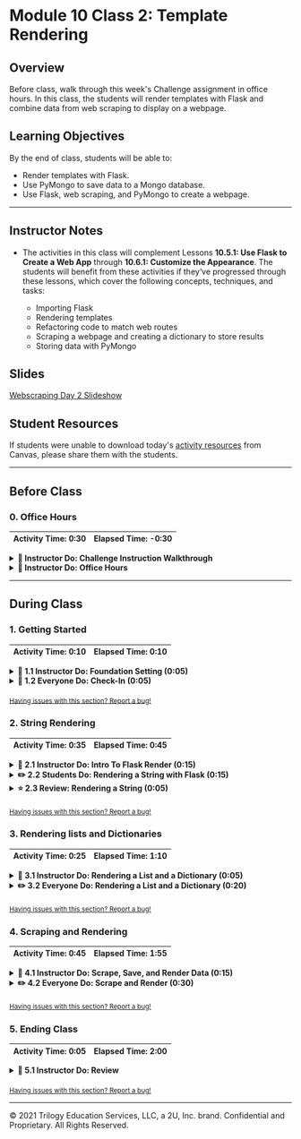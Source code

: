 # Module 10 Class 2: Template Rendering

## Overview

Before class, walk through this week's Challenge assignment in office hours. In this class, the students will render templates with Flask and combine data from web scraping to display on a webpage.

## Learning Objectives

By the end of class, students will be able to:

* Render templates with Flask.
* Use PyMongo to save data to a Mongo database.
* Use Flask, web scraping, and PyMongo to create a webpage.

- - -

## Instructor Notes

* The activities in this class will complement Lessons **10.5.1: Use Flask to Create a Web App** through **10.6.1: Customize the Appearance**.  The students will benefit from these activities if they‘ve progressed through these lessons, which cover the following concepts, techniques, and tasks:

  * Importing Flask
  * Rendering templates
  * Refactoring code to match web routes
  * Scraping a webpage and creating a dictionary to store results
  * Storing data with PyMongo

## Slides

[Webscraping Day 2 Slideshow](https://docs.google.com/presentation/d/11rrb3wXF6AFwQA4vm9e7wFuCef4QUR4Dgd3eWax3Mw4/edit#slide=id.gab17893448_0_2766)

## Student Resources

If students were unable to download today's [activity resources](https://2u-data-curriculum-team.s3.amazonaws.com/data-viz-online-lesson-plans/10-Lessons/10-2-Student_Resources.zip) from Canvas, please share them with the students.

- - -

## Before Class

### 0. Office Hours

| Activity Time: 0:30       |  Elapsed Time:     -0:30  |
|---------------------------|---------------------------|

<details>
  <summary><strong>📣 Instructor Do: Challenge Instruction Walkthrough</strong></summary>

Let the students know that you’ll walk through the Challenge requirements and rubric during the first few minutes of Office Hours, while also providing helpful tips to ensure they know exactly what they need in order to be successful.

Open the Challenge in Canvas and go through the high-level instructions and requirements with your class. Be sure to check for understanding.

Open the Rubric in Canvas, go through the Mastery column with the class, and show how it maps back to the requirements for each deliverable. Be sure to check for understanding.

Review the following tips to ensure clarity on the Challenge:

For **Deliverable 1: Scrape Full-Resolution Mars Hemisphere Images and Titles**, navigate to the [Mars Hemisphere](https://astrogeology.usgs.gov/search/results?q=hemisphere+enhanced&k1=target&v1=Mars) website to show the students what they will be scraping. Then, open up the [Mission to Mars starter code](../../../01-Assignments/10-Mission-to-Mars/Resources/Mission_to_Mars_Challenge_starter_code.ipynb) and show the students the commented steps they will be adding code to complete the Challenge.

For **Deliverable 2: Updates the Web App with Mars Hemisphere Images and Titles**, they will use their knowledge of Python and HTML to update a Mongo database and display the contents on a webpage containing the information collected in Deliverable 1 as well as the full-resolution image and title for each hemisphere image.

Open and run the [Module 10 app.py](../../../01-Assignments/10-Mission-to-Mars) and run it in your terminal. Then, navigate to `12.7` to demonstrate what students will be creating.

For **Deliverable 3: Add Bootstrap 3 Components**, the learners will update the web app to make it mobile responsive and add two additional Bootstrap 3 components to make it stand out.

Using the webpage from Deliverable 2, show how it is also mobile responsive by using the DevTools.

  * Click on the Toggle Device Toolbar icon to open the UI that enables you to simulate responsiveness.

  * Choose a device to test your webpage.

Explain to students that they will then choose two other Bootstrap 3 components from this [list](https://getbootstrap.com/docs/3.3/css/).

Encourage your class to begin the Challenge as soon as possible, if they haven’t already, and to use the Learning Assistants channel and the remainder of Office Hours with their instructional team for help as they progress through their work. If they feel like they need context to understand documentation or instructions throughout the week, this is where they can get it.

Open the floor to discussion and be sure to answer any questions they may have about the Challenge requirements before moving on to other areas of interest.

</details>

<details>
  <summary><strong>📣  Instructor Do: Office Hours</strong></summary>

For the remaining time, remind the students that this is their time to ask questions and get assistance from their instructional staff as they’re learning new concepts and working on the Challenge assignment.

Expect that students may ask for assistance with the following:

* Challenge assignment
* Further review on a particular subject
* Debugging assistance
* Help with computer issues
* Guidance with a particular tool

</details>


- - -

## During Class

### 1. Getting Started

| Activity Time:       0:10 |  Elapsed Time:      0:10  |
|---------------------------|---------------------------|

<details>
  <summary><strong>📣 1.1 Instructor Do: Foundation Setting (0:05)</strong></summary>

* Welcome students to class.

* Direct students to post individual questions in the Zoom chat to be addressed by you and your TAs at the end of class.

* Open the slideshow and use slides 1-8 to walk through the foundation setting with your class.

* **This Week - Web Scraping:** Talk through the key skills that students will learn this week, and let them know that they are continuing to build on their data analyst skills.

* **Today's Objectives:** Now, outline the concepts covered in today's lesson. Remind students that they can find the relevant activity files in the “Getting Ready for Class” page in their course content.

</details>

<details>
  <summary><strong>🎉 1.2 Everyone Do: Check-In (0:05)</strong></summary>

* Ask the class the following questions and call on students for the answers:

    * **Q:** How are you feeling about your progress so far?

    * **A:** We are adding to our Python skill set. It's important to look back and see what we’ve accomplished, and acknowledge that it's a lot! It’s also okay to feel overwhelmed as long as you don’t give up. The more you practice, the more comfortable you'll be coding.

    * **Q:** How comfortable do you feel with this topic?

    * **A:** Let's do "fist to five" together. If you are not feeling confident, hold up a fist (0). If you feel very confident, hold up an open hand (5).

</details>

<sub>[Having issues with this section? Report a bug!](https://bit.ly/36sGO7d)</sub>

### 2. String Rendering

| Activity Time:       0:35 |  Elapsed Time:      0:45  |
|---------------------------|---------------------------|

<details>
  <summary><strong>📣 2.1 Instructor Do: Intro To Flask Render (0:15)</strong></summary>

* You can use slides 9-12 to accompany this activity.

* This demonstration introduces the basics of rendering a template with Flask.

* To begin, navigate to the [solved](Activities/01-Ins_Render_String/Solved) directory and run `python app.py`, then visit `http://127.0.0.1:5000/` in your browser.

* Next, open [app.py](Activities/01-Ins_Render_String/Solved/app.py) and change the value of the `text` argument inside `render_template`.

  * Restart the application to show that the text rendered on the page has changed.

  * Emphasize that we did _not_ change the HTML.

* Explain that using **templates** allows us to dynamically configure what is displayed in a "preconfigured" (i.e., templated) webpage.

  * Point out that the value of `text` is determined dynamically: we could set it equal to the result of a function call or _database query_, for example, and generate webpages that reflect the result of the query or function call.

* Remind students that a major impetus for the use of templates is that it allows us to keep our webpage markup separate from our server logic.

  * Explain that Flask expects templates to be stored in a top-level directory called `templates`.

```python
/app.py
/templates
    /index.html
```

* Begin by opening `templates/index.html`.

* Point out the line containing `{{ text }}`.

  * Explain that the double brackets mark a place where we can "plug in" a variable value for `text`.

**Example `index.html`**

```html
<body>
  <div>
    <!-- Render our data -->
    <h1>{{ text }}</h1>
  </div>
</body>
```

* Remind students that we can change what is displayed in `{{ text }}` by updating the code on our server.

* Open `app.py` and emphasize the following.

  * We must either import `render_template` from `flask` or refer to it as `flask.render_template`.

  * We call `render_template` with _only_ the filename of the template we want to render. This is possible because we've adhered to the convention of placing our templates in the `templates` directory.

  * We pass the string `"Serving up cool text from the Flask server!"` as a _keyword argument_ to `render_template`. Point out that the keyword, `text`, corresponds to the value we placed in double brackets in `index.html`. This is how the server knows what data to use to "fill out" the template.

* Make sure to point where this file lives and where it looks for files to render.

**Example `app.py`**

```python
# Dependencies
from flask import Flask, render_template

# Create Flask app
app = Flask(__name)


# Create a route that renders the index.html template and takes in the static string "hurricanes are a comin".
@app.route("/")
def echo():
    return render_template("index.html", text="Serving up cool text from the Flask server!!")
```

* Take a moment to demonstrate the application again, then address any remaining questions before moving on.

</details>

<details>
  <summary><strong>✏️ 2.2 Students Do: Rendering a String with Flask (0:15)</strong></summary>

* Next, proceed with the student exercise. In this exercise, the students will use Flask to render a welcome message on their page.

* Navigate to the [solved](Activities/02-Stu_Render_String/Solved) directory and run `python app.py`, then visit `http://127.0.0.1:5000/` in your browser to display what students will be creating.

![Flask string rendered webpage](Images/2-flask_string_render.png)

* Make sure the students can download and open the [instructions](Activities/02-Stu_Render_String/README.md), the [starter code](Activities/02-Stu_Render_String/Unsolved/app.py), and [templates](Activities/02-Stu_Render_String/Unsolved/templates/) from the AWS link.

* Go over the instructions with the students and answer any questions before breaking the students out in groups.

* Divide students into groups of 3 to 5. They should work on the solution by themselves but can reach out to others in their group for help.

* Let students know that they may be asked to share and walk through their work at the end of the activity.

</details>

<details>
  <summary><strong>⭐ 2.3 Review: Rendering a String (0:05)</strong></summary>

* Once time is up, ask for volunteers to walk through their solution. Remind them that it is perfectly alright if they didn't finish the activity.

* To encourage participation, you can open the [starter code](Activities/02-Stu_Render_String/Unsolved/app.py) and ask the students to create the Flask application.

* If there are no volunteers, open [app.py](Activities/02-Stu_Render_String/Solved/app.py) and go through the code, explaining the following:

  * Import libraries and set up the Flask app.

  * A name and hobby variable are declared then used later in the templates.

  * One route is set to the `/` URL. This will return the `index.html` template as well as the name and hobby variables used on the webpage.

  * A second route is set to the `/bonus` URL. This will return the `bonus.html` template along with the same variables as the other route.

* Next, open the [index.html](Activities/02-Stu_Render_String/Solved/templates/index.html) file and [bonus.html](Activities/02-Stu_Render_String/Solved/templates/bonus.html) file in an editor, explaining:

  * The variables are placed inside curly brackets and passed from the Flask app.

  * A link to the route `bonus`, which will hit the route on the back end to render the `bonus.html` template.

  * A similar approach is taken on the `bonus.html` page, but this time a link is added to route back to `/`.

* Answer any questions before moving on.

</details>

<sub>[Having issues with this section? Report a bug!](https://bit.ly/39DQwFD)</sub>

### 3. Rendering lists and Dictionaries

| Activity Time:       0:25 |  Elapsed Time:      1:10  |
|---------------------------|---------------------------|

<details>
  <summary><strong>📣 3.1 Instructor Do: Rendering a List and a Dictionary (0:05)</strong></summary>

* You can use slides 14-15 to accompany this activity.

* In your terminal, change into the [Solved](Activities/03-Ins_Render_List_and_Dictionary/Solved) directory and run `python app.py`.

* Explain to them that the setup is the same as rendering a string, but we will be manipulating a list instead of a simple string value. We are working our way up to rendering data from a Mongo database, and this will give you more practice with the basics.

* The main difference in this activity is that we will be looping through the elements of a list. Open `app.py` to show that a list can be passed and returned to a template.

```python
def index():
    team_list = ["Jumpers", "Dunkers", "Dribblers", "Passers"]
    return render_template("index.html", list=team_list)
```

* Next, open the `index.html` and explain that a new syntax will allow a `for` loop to go through the list on the front end. This `for` loop will go through the list passed in the back end and create a new `<li>` for each name in the list.

```python
{% for name in list %}
  <li>{{ name }}</li>
{% endfor %}
```

* Emphasize that for code we are going to render on the page, we use the syntax: `{{ this will be displayed }}`.

  * In particular, emphasize the double brackets, `{{...}}`.

* For code, such as a loop, we use `{% this will not be displayed %}`

  * In particular, emphasize the "percent brackets", `{%...%}`.

  * Explain that "percent brackets" are used to implement logic within our templates.

  * Explain that to end a `for` loop, `{% endfor %}` must be added at the end. Everything in between the percent brackets will be added to the webpage with each iteration of the loop.

* Identify the loop versus the `name` argument that will be rendered.

* Next, comment out the code for lists, uncomment the code for dictionaries, and restart the server.

* Explain that we access the dictionary values by using dot notation.

**Example `app.py`**

```python
def index():
    player_dictionary = {"player_1": "Jessica",
                         "player_2": "Mark"}
    return render_template("index.html", dict=player_dictionary)
```

**Example `index.html`**

```html
<ul style="list-style: none;">
    <li>{{ dict.player_1 }}</li>
    <li>{{ dict.player_2 }}</li>
</ul>
```

* Check to ensure that students understand how we are accessing our data.

  * Point out the "formula" for retrieving data via dot notation: `<dict_name>.<key>`.

* Answer any questions before moving on to the student activity.

</details>

<details>
  <summary><strong>✏️ 3.2 Everyone Do: Rendering a List and a Dictionary (0:20)</strong></summary>

* First, demo what the students should be creating by running [04-Evr_Render_List_and_Dict/app.py](Activities/04-Evr_Render_List_and_Dict/Solved/app.py) and going to local host on your browser.

* Make sure the students can download and open the [instructions](Activities/04-Evr_Render_List_and_Dict/README.md), [starter code](Activities/04-Evr_Render_List_and_Dict/Unsolved/app.py), and [templates](Activities/04-Evr_Render_List_and_Dict/Solved/templates) files from the AWS link.

* Go over the instructions with the students, then let the students work on their solution for 5 to 7 minutes.

* When time is up, open up the [starter code](Activities/04-Evr_Render_List_and_Dict/Unsolved/app.py) and ask for volunteers to create the Flask app.

* If there are no volunteers, open up [04-Evr_Render_List_and_Dict/app.py](Activities/04-Evr_Render_List_and_Dict/Solved/app.py) and go through the code, explaining as you go:

  * Create and set up a Flask instance.

  ```python
  # create instance of Flask app
  app = Flask(__name__)
  ```

  * Next, create a list of dictionaries passed to the route.

  ```python
  # List of dictionaries
  dogs = [{"name": "Fido", "type": "Lab"},
          {"name": "Rex", "type": "Collie"},
          {"name": "Suzzy", "type": "Terrier"},
          {"name": "Tomato", "type": "Retriever"}]
  ```

  * Create a route that will return an `index.html` and a list of dictionaries.

  ```python
  # create route that renders index.html template
  @app.route("/")
  def index():

      return render_template("index.html", dogs=dogs)
  ```

* After the Flask app has been created, open the [index.html template](Activities/04-Evr_Render_List_and_Dict/Unsolved/templates/index.html) and ask for volunteers to create the template for rendering the list of dictionaries.

* If there are no volunteers, open up [04-Evr_Render_List_and_Dict/index.html](Activities/04-Evr_Render_List_and_Dict/Solved/templates/index.html) and go through the code, explaining as you go:

  * Set up a `for` loop with the percent bracket notation.

  * Looping through a list of dictionaries is the same as any other list. Combine the dot notation to access a dictionary with the `for` loop to display both the name and the type.

  ```html
    {% for dog in dogs %}
      <li style="color:blue">{{ dog.name }} who is a {{ dog.type }}</li>
    {% endfor %}
  ```

  * Finally, inline CSS is used here. Note that using a separate CSS file will also work as long as it's referenced correctly.

* Send out the [rendering list and dictionary solution](Activities/04-Evr_Render_List_and_Dict/Solved/) for students to review later.

* Answer any questions before moving on to the next activity.

</details>

<sub>[Having issues with this section? Report a bug!](https://bit.ly/3cvEjVr)</sub>

### 4. Scraping and Rendering

| Activity Time:       0:45 |  Elapsed Time:      1:55  |
|---------------------------|---------------------------|

<details>
  <summary><strong>📣 4.1 Instructor Do: Scrape, Save, and Render Data (0:15)</strong></summary>

* You can use slides 17-18 to accompany this activity.

* This is the culminating activity where they will scrape a URL, insert the data into Mongo, query it on the server, and render the query results on the page.

* **Note:** Make sure that PyMongo is installed with `pip install Flask-PyMongo`.

* Switch to the [solved directory](Activities/05-Ins_Scrape_And_Render/Solved) and run `python app.py`.

* Open up `http://localhost:5000/` and click the Find Awesome Deals button.

* This button calls our `scrape_craigslist.py` file, which does just that: Scrape Craigslist and save the results to a Mongo database.

* After you scrape, your path will say `/scrape`. Click Back to go back to the index route to see the data that was scraped.

* Open [app.py](Activities/05-Ins_Scrape_And_Render/Solved/app.py) and go through the code, explaining:

  * There is a new library being used, called `flask_pymongo`. Documentation can be found at <https://flask-pymongo.readthedocs.io/en/latest/>. As defined by the docs, _Flask-PyMongo bridges Flask and PyMongo, so that you can use Flask’s normal mechanisms to configure and connect to MongoDB._

  * There are similarities here to previous examples but also a few key differences that you should review.

  * The `update_one` method takes three arguments. The first, `{}`, indicates that the first matching record will be updated. In the second, `{"$set": listings_data}`, the `"$set"` operator is used to replace values in indicated fields. The `listings_data` are the values that will replace existing values, if any. The third argument, `upsert=True`, means that a document will be updated if one exists. Otherwise, it will be inserted into the database.

  ```python
  from flask import Flask, render_template, redirect
  from flask_pymongo import PyMongo

  app = Flask(__name__)

  # Use flask_pymongo to set up mongo connection
  app.config["MONGO_URI"] = "mongodb://localhost:27017/app"
  mongo = PyMongo(app)

  # Or set inline
  # mongo = PyMongo(app, uri="mongodb://localhost:27017/app")

  @app.route('/')
  def index():
      # find one document from our mongo db and return it.
      listings = mongo.db.listings.find_one()
      # pass that listing to render_template
      return render_template("index.html", listings=listings)

  # set our path to /scrape
  @app.route("/scrape")
  def scraper():
      # create a listings database
      listings = mongo.db.listings
      # call the scrape function in our scrape_craigslist file. This will scrape and save to mongo.
      listings_data = scrape_craigslist.scrape()
      # update our listings with the data that is being scraped.
      listings.update_one(
          {},
          {"$set": listings_data},
          upsert=True
      )
      # return a message to our page so we know it was successful.
      return redirect("/", code=302)
  ```

* Next, open [scrape_craigslist.py](Activities/05-Ins_Scrape_And_Render/Solved/scrape_craigslist.py) and go through the code, explaining:

  * Import dependencies that allow for web scraping.

  * The `init_browser` function initializes the webdriver to use Chrome.

  ```python
  def init_browser():
      executable_path = {'executable_path': ChromeDriverManager().install()}
      return Browser("chrome", **executable_path, headless=False)
  ```

  * The scraped function retrieves the HTML page then parses with Beautiful Soup.

  ```python
  def scrape():
      browser = init_browser()
      listings = {}

      url = "https://raleigh.craigslist.org/search/hhh?max_price=1500&availabilityMode=0"
      browser.visit(url)

      html = browser.html
      soup = BeautifulSoup(html, "html.parser")
  ```

  * The scrape function will retrieve a headline, price, and neighborhood data from the Beautiful Soup object.

  ```python
    # Build our dictionary for headline, price and neighborhood from our scraped data.
    listings["headline"] = soup.find("a", class_="result-title").get_text()
    listings["price"] = soup.find("span", class_="result-price").get_text()
    listings["hood"] = soup.find("span", class_="result-hood").get_text()
  ```

  * Finally, this object will be stored in a dictionary.

  ```python
  # Return our dictionary
  return listings
  ```

* Take a moment to emphasize how we add keys to dictionaries, as we do with `listings` towards the end of `scrape`.

</details>

<details>
  <summary><strong>✏️ 4.2 Everyone Do: Scrape and Render (0:30)</strong></summary>

* In this activity, students will scrape Costa Rica weather data into a Mongo database.

* Demo the activity by running the [app.py](Activities/06-Evr_Scrape_Weather/Solved/app.py) file in the terminal and navigating to localhost in a browser. Explain to students that every time the button is clicked, the weather in Costa Rica will be scraped, stored in a database, and returned to the webpage.

* Make sure the students can download and open the [instructions](Activities/06-Evr_Scrape_Weather/README.md), the [starter app file](Activities/06-Evr_Scrape_Weather/Unsolved/app.py), the [starter scrape file](Activities/06-Evr_Scrape_Weather/Unsolved/scrape_costa.py), and the [template starter file](Activities/06-Evr_Scrape_Weather/Unsolved/templates/index.html) from the AWS link.

* Go over the instructions with the students, then let the students work on their solution for 5 to 7 minutes.

* When time is up, start by opening the [starter scrape file](Activities/06-Evr_Scrape_Weather/Unsolved/scrape_costa.py) and ask students to help you write the code to scrape the temperature data.

* If there are no volunteers, open up the  [scrape_costa.py](Activities/06-Evr_Scrape_Weather/Solved/scrape_costa.py) file and go through the code, explaining:

  * The `init_browser` function is used to initialize the browser.

  * The `scrape_info` function contains all the code to scrape the website and return a Python dictionary of the data.

  * The sleep timer is used to wait for the page to load.

    ```python
    time.sleep(1)
    ```

  * The average temperatures are located in a div tag with the id, `weather`.

    ```python
    avg_temps = soup.find('div', id='weather')
    ```

  * The min and max temperatures can be found by searching for the strong tags within the weather div.

    ```python
    # Get the min avg temp
    min_temp = avg_temps.find_all('strong')[0].text

    # Get the max avg temp
    max_temp = avg_temps.find_all('strong')[1].text
    ```

  * For the bonus, the image src is a relative path that needs to be joined with the base URL.

    ```python
    # BONUS: Find the src for the sloth image
    relative_image_path = soup.find_all('img')[2]["src"]
    sloth_img = url + relative_image_path
    ```

  * A dictionary is used to store the values found during scraping.

    ```python
    # Store data in a dictionary
    costa_data = {
        "sloth_img": sloth_img,
        "min_temp": min_temp,
        "max_temp": max_temp
    }
    ```

  * The browser can be closed after all of the data has been scraped.

  ```python
  # Close the browser after scraping
  browser.quit()
  ```

  * Finally, the data is returned as a Python dictionary.

    ```python
    # Return results
    return costa_data
    ```

* Next, open the [starter app file](Activities/06-Evr_Scrape_Weather/Unsolved/app.py) and the [starter scrape file](Activities/06-Evr_Scrape_Weather/Unsolved/scrape_costa.py), and ask students to help you code the routes for the webpage.

* If there are no volunteers, open the [app.py](Activities/06-Evr_Scrape_Weather/Solved/app.py) file and explain the following:

  * A database connection is made using PyMongo.
    ```python
    # Use PyMongo to establish Mongo connection
    mongo = PyMongo(app, uri="mongodb://localhost:27017/weather_app")
    ```

  * The first route will default to the `index.html` page.

  * The data for the homepage is retrieved from the Mongo database collection.

  * The Flask `render_template` function is used to insert the temperature data into the homepage.

    ```python
    # Route to render index.html template using data from Mongo
    @app.route("/")
    def home():

        # Find one record of data from the mongo database
        destination_data = mongo.db.collection.find_one()

        # Return template and data
        return render_template("index.html", vacation=destination_data)
    ```

  * The `/scrape` route is used to scrape the external webpage and store the data in Mongo.

    ```python
    # Route that will trigger the scrape function
    @app.route("/scrape")
    def scrape():

        # Run the scrape function
        costa_data = scrape_costa.scrape_info()

        # Update the Mongo database using update_one and upsert=True
        mongo.db.collection.update_one({}, {"$set": costa_data}, upsert=True)

        # Redirect back to home page
        return redirect("/")
    ```

* Next, open up the [template starter file](Activities/06-Evr_Scrape_Weather/Unsolved/templates/index.html) and ask students to help you write the code for the template.

* If there are no volunteers, open the [index.html](Activities/06-Evr_Scrape_Weather/Solved/templates/index.html) file to show how the data is inserted into the HTML using the templating system.

  ```html
  <img src="{{ vacation.sloth_img }}" alt="Sloth">
  <h2>The typical weather in Costa Rica is:</h2>
  <h3>Max Temp: {{ vacation.max_temp }}</h3>
  <h3>Min Temp: {{ vacation.min_temp }}</h3>
  ```

* Encourage students to rework this problem as it will help them with the homework assignment.

* Send out the [solution files](Activities/06-Evr_Scrape_Weather/Solved/) for students to review later.

* Answer any questions before ending class.

</details>

<sub>[Having issues with this section? Report a bug!](https://bit.ly/2MssJzE)</sub>

### 5. Ending Class

| Activity Time:       0:05 |  Elapsed Time:      2:00  |
|---------------------------|---------------------------|

<details>
  <summary><strong>📣  5.1 Instructor Do: Review </strong></summary>

* Before ending class, review the skills that were covered today and mention where in the module these skills are used:
  * Rendering templates on a webpage was covered in **Lesson 10.5.1**.
  * Integrating MongoDB Into a web app was covered in **Lesson 10.5.3**.
  * Customizing the appearance of the web app was covered in **Lesson 10.6.1**.

* Answer any questions the students may have.

</details>

<sub>[Having issues with this section? Report a bug!](https://bit.ly/3css6kp)</sub>

- - -

© 2021 Trilogy Education Services, LLC, a 2U, Inc. brand.  Confidential and Proprietary.  All Rights Reserved.
